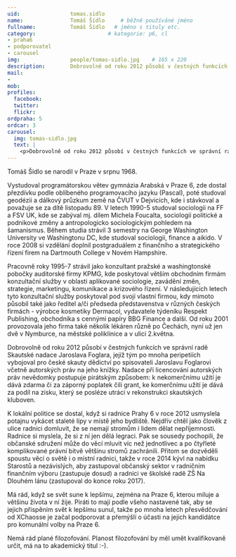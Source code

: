 ```yaml
---
uid:                tomas.sidlo
name:               Tomáš Šídlo  	# běžně používáné jméno
fullname: 			Tomáš Šídlo   # jméno s tituly etc.
category:                       # kategorie: p6, cl
- praha6
- podporovatel
- carousel
img: 		        people/tomas-sidlo.jpg    # 165 x 220
description:        Dobrovolně od roku 2012 působí v čestných funkcích ve správní radě Skautské nadace Jaroslava Foglara # kratký popis, max 160 znaků
mail:
-
mob: 				
profiles:
  facebook: 
  twitter: 
  flickr: 
ordpraha: 5
ordcar: 3
carousel:
  img: tomas-sidlo.jpg
  text: |
    <p>Dobrovolně od roku 2012 působí v čestných funkcích ve správní radě Skautské nadace Jaroslava Foglara</p>
---
```

Tomáš Šídlo se narodil v Praze v srpnu 1968.

Vystudoval programátorskou větev gymnázia Arabská v Praze 6, zde dostal přezdívku podle oblíbeného programovacího jazyku (Pascal), poté studoval geodézii a dálkový průzkum země na ČVUT v Dejvicích, kde i stávkoval a považuje se za dítě listopadu 89. V letech 1990-5 studoval sociologii na FF a FSV UK, kde se zabýval mj. dílem Michela Foucalta, sociologií politické a podnikové změny a antropologicko sociologickým pohledem na šamanismus. Během studia strávil 3 semestry na George Washington University ve Washingtonu DC, kde studoval sociologii, finance a aikido. V roce 2008 si vzdělání doplnil postgraduálem z finančního a strategického řízení firem na Dartmouth College v Novém Hampshire.

Pracovně roky 1995-7 strávil jako konzultant pražské a washingtonské pobočky auditorské firmy KPMG, kde poskytoval větším obchodním firmám konzultační služby v oblasti aplikované sociologie, zavádění změn, strategie, marketingu, komunikace a krizového řízení. V následujících letech tyto konzultační služby poskytoval pod svojí vlastní firmou, kdy mimoto působil také jako ředitel a/či předseda představenstva v různých českých firmách - výrobce kosmetiky Dermacol, vydavatele týdeníku Respekt Publishing, obchodníka s cennými papíry BBG Finance a další. Od roku 2001 provozovala jeho firma také několik lékáren různě po Čechách, nyní už jen dvě v Nymburce, na městské poliklinice a v ulici 2.května.

Dobrovolně od roku 2012 působí v čestných funkcích ve správní radě Skautské nadace Jaroslava Foglara, jejíž tým po mnoha peripetiích vybojoval pro české skauty dědictví po spisovateli Jaroslavu Foglarovi včetně autorských práv na jeho knížky. Nadace při licencování autorských práv nevědomky postupuje pirátským způsobem: k nekomerčnímu užití je dává zdarma či za záporný poplatek čili grant, ke komerčnímu užití je dává za podíl na zisku, který se posléze utrácí v rekonstrukci skautských kluboven.

K lokální politice se dostal, když si radnice Prahy 6 v roce 2012 usmyslela potajnu vykácet staleté lípy v místě jeho bydliště. Nejdřív chtěl jako člověk z ulice radnici domluvit, že se nemají stromům i lidem dělat nepříjemnosti. Radnice si myslela, že si z ní jen dělá legraci. Pak se sousedy pochopili, že občanské sdružení může do věcí mluvit víc než jednotlivec a po čtyřleté komplikované právní bitvě většinu stromů zachránili. Přitom se dozvěděli spoustu věcí o světě i o místní radnici, takže v roce 2014 kývl na nabídku Starostů a nezávislých, aby zastupoval občanský sektor v radničním finančním výboru (zastupuje dosud) a radnici ve školské radě ZŠ Na Dlouhém lánu (zastupoval do konce roku 2017).

Má rád, když se svět sune k lepšímu, zejména na Praze 6, kterou miluje a většinu života v ní žije. Piráti to mají podle všeho nastavené tak, aby se jejich přispěním svět k lepšímu sunul, takže po mnoha letech přesvědčování od XChaosse je začal podporovat a přemýšlí o účasti na jejich kandidátce pro komunální volby na Praze 6.

Nemá rád plané filozofování. Planost filozofování by měl umět kvalifikovaně určit, má na to akademický titul  :-). 
